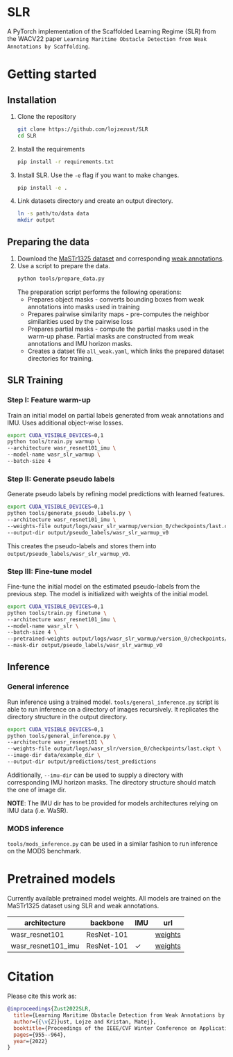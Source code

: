 # SLR

A PyTorch implementation of the Scaffolded Learning Regime (SLR) from the WACV22 paper `Learning Maritime Obstacle Detection from Weak Annotations by Scaffolding`.

# Getting started

## Installation

1. Clone the repository
    ```bash
    git clone https://github.com/lojzezust/SLR
    cd SLR
    ```
2. Install the requirements
    ```bash
    pip install -r requirements.txt
    ```
3. Install SLR. Use the `-e` flag if you want to make changes.
    ```bash
    pip install -e .
    ```
4. Link datasets directory and create an output directory.
    ```bash
    ln -s path/to/data data
    mkdir output
    ```

## Preparing the data

1. Download the [MaSTr1325 dataset](https://box.vicos.si/borja/viamaro/index.html) and corresponding [weak annotations](https://github.com/lojzezust/SLR/releases/download/weights/mastr_extra.zip).
2. Use a script to prepare the data.
    ```bash
    python tools/prepare_data.py
    ```
    The preparation script performs the following operations:
    - Prepares object masks - converts bounding boxes from weak annotations into masks used in training
    - Prepares pairwise similarity maps - pre-computes the neighbor similarities used by the pairwise loss
    - Prepares partial masks - compute the partial masks used in the warm-up phase. Partial masks are constructed from weak annotations and IMU horizon masks.
    - Creates a datset file `all_weak.yaml`, which links the prepared dataset directories for training.

## SLR Training

### Step I: Feature warm-up

Train an initial model on partial labels generated from weak annotations and IMU. Uses additional object-wise losses.
```bash
export CUDA_VISIBLE_DEVICES=0,1
python tools/train.py warmup \
--architecture wasr_resnet101_imu \
--model-name wasr_slr_warmup \
--batch-size 4
```


### Step II: Generate pseudo labels

Generate pseudo labels by refining model predictions with learned features.
```bash
export CUDA_VISIBLE_DEVICES=0,1
python tools/generate_pseudo_labels.py \
--architecture wasr_resnet101_imu \
--weights-file output/logs/wasr_slr_warmup/version_0/checkpoints/last.ckpt \
--output-dir output/pseudo_labels/wasr_slr_warmup_v0
```

This creates the pseudo-labels and stores them into `output/pseudo_labels/wasr_slr_warmup_v0`.

### Step III: Fine-tune model

Fine-tune the initial model on the estimated pseudo-labels from the previous step. 
The model is initialized with weights of the initial model.

```bash
export CUDA_VISIBLE_DEVICES=0,1
python tools/train.py finetune \
--architecture wasr_resnet101_imu \
--model-name wasr_slr \
--batch-size 4 \
--pretrained-weights output/logs/wasr_slr_warmup/version_0/checkpoints/last.ckpt \
--mask-dir output/pseudo_labels/wasr_slr_warmup_v0
```
## Inference

### General inference

Run inference using a trained model. `tools/general_inference.py` script is able to run inference on a directory of images recursively. It replicates the directory structure in the output directory.

```bash
export CUDA_VISIBLE_DEVICES=0,1
python tools/general_inference.py \
--architecture wasr_resnet101 \
--weights-file output/logs/wasr_slr/version_0/checkpoints/last.ckpt \
--image-dir data/example_dir \
--output-dir output/predictions/test_predictions
```

Additionally, `--imu-dir` can be used to supply a directory with corresponding IMU horizon masks. The directory structure should match the one of image dir.

**NOTE**: The IMU dir has to be provided for models architectures relying on IMU data (i.e. WaSR).

### MODS inference

`tools/mods_inference.py` can be used in a similar fashion to run inference on the MODS benchmark.
# Pretrained models

Currently available pretrained model weights. All models are trained on the MaSTr1325 dataset using SLR and weak annotations.

| architecture       | backbone   | IMU | url                                                                                       |
|--------------------|------------|-----|-------------------------------------------------------------------------------------------|
| wasr_resnet101     | ResNet-101 |     | [weights](https://github.com/lojzezust/SLR/releases/download/weights/wasr_slr_rn101_noimu.pth)     |
| wasr_resnet101_imu | ResNet-101 |  ✓  | [weights](https://github.com/lojzezust/SLR/releases/download/weights/wasr_slr_rn101.pth) |

# Citation

Please cite this work as:
```bibtex
@inproceedings{Zust2022SLR,
  title={Learning Maritime Obstacle Detection from Weak Annotations by Scaffolding},
  author={{\v{Z}}ust, Lojze and Kristan, Matej},
  booktitle={Proceedings of the IEEE/CVF Winter Conference on Applications of Computer Vision},
  pages={955--964},
  year={2022}
}
```
